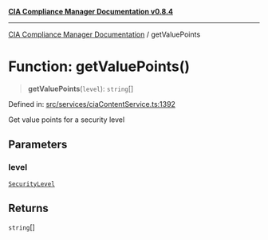 [**CIA Compliance Manager Documentation v0.8.4**](../README.md)

***

[CIA Compliance Manager Documentation](../globals.md) / getValuePoints

# Function: getValuePoints()

> **getValuePoints**(`level`): `string`[]

Defined in: [src/services/ciaContentService.ts:1392](https://github.com/Hack23/cia-compliance-manager/blob/a6d8d6a2cab2160940b9a047208c12088d7e02cf/src/services/ciaContentService.ts#L1392)

Get value points for a security level

## Parameters

### level

[`SecurityLevel`](../type-aliases/SecurityLevel.md)

## Returns

`string`[]

